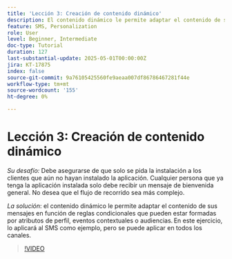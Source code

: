 ```yaml
---
title: 'Lección 3: Creación de contenido dinámico'
description: El contenido dinámico le permite adaptar el contenido de sus mensajes en función de reglas condicionales que pueden estar formadas por atributos de perfil, eventos contextuales o audiencias. En este ejercicio, lo aplicará al SMS, por ejemplo, pero se puede aplicar en todos los canales.
feature: SMS, Personalization
role: User
level: Beginner, Intermediate
doc-type: Tutorial
duration: 127
last-substantial-update: 2025-05-01T00:00:00Z
jira: KT-17875
index: false
source-git-commit: 9a76105425560fe9aeaa007df86786467281f44e
workflow-type: tm+mt
source-wordcount: '155'
ht-degree: 0%

---
```



# Lección 3: Creación de contenido dinámico

*Su desafío:* Debe asegurarse de que solo se pida la instalación a los clientes que aún no hayan instalado la aplicación. Cualquier persona que ya tenga la aplicación instalada solo debe recibir un mensaje de bienvenida general. No desea que el flujo de recorrido sea más complejo. 

*La solución*: el contenido dinámico le permite adaptar el contenido de sus mensajes en función de reglas condicionales que pueden estar formadas por atributos de perfil, eventos contextuales o audiencias. En este ejercicio, lo aplicará al SMS como ejemplo, pero se puede aplicar en todos los canales.

>[!VIDEO](https://video.tv.adobe.com/v/3457913/?learn=on&enablevpops)
